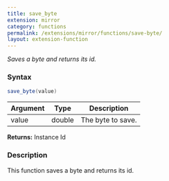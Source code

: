 ```yaml
---
title: save_byte
extension: mirror
category: functions
permalink: /extensions/mirror/functions/save-byte/
layout: extension-function
---
```


_Saves a byte and returns its id._

### Syntax ###
```cs
save_byte(value)
```

| Argument | Type | Description |
| --- | --- | --- |
| value | double | The byte to save. |

**Returns:** Instance Id

### Description

This function saves a byte and returns its id. 

